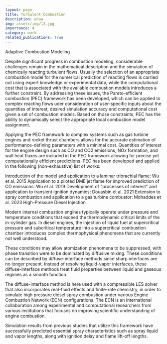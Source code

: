 ```yaml
---
layout: page
title: Turbulent Combustion
description: whaa
img: assets/img/12.jpg
importance: 4
category: work
related_publications: true
---
```


Adaptive Combustion Modeling


Despite significant progress in combustion modeling, considerable challenges remain in the mathematical description and the simulation of chemically reacting turbulent flows. Usually the selection of an appropriate combustion model for the numerical prediction of reacting flows is carried out using expert knowledge or experimental data, while the computational cost that is associated with the available combustion models introduces a further constraint. By addressing these issues, the Pareto-efficient combustion (PEC) framework has been developed, which can be applied to complex reacting flows uder consideration of user-specific inputs about the quantities of interest, desired simulation accuracy and computational cost given a set of combustion models. Based on those constraints, PEC has the ability to dynamically select the appropriate local combustion model assignment.

Applying the PEC framework to complex systems such as gas turbine engines and rocket thrust chambers allows for the accurate estimation of performance-defining  parameters with a minimal cost. Quantities of interest for the engine design such as CO and CO2 emissions, NOx formation, and wall heat fluxes are included in the PEC framework allowing for precise yet computationally efficient predictions. PEC has been developed and applied in the following (non-exhaustive) list of works:

Introduction of the model and application to a laminar tribrachial flame: Wu et al. 2015
Application to a piloted DME jet flame for improved prediction of CO emissions: Wu et al. 2019
Development of "processes of interest" and application to transient ignition dynamics: Douasbin et al. 2021
Extension to spray combustion and application to a gas turbine combustor: Mohaddes et al. 2023
High-Pressure Diesel Injection

 
Modern internal combustion engines typically operate under pressure and temperature conditions that exceed the thermodynamic critical limits of the in-cylinder gas. In diesel engines, the injection of liquid fuel at supercritical pressure and subcritical temperature into a supercritical combustion chamber introduces complex thermophysical phenomena that are currently not well understood.

These conditions may allow atomization phenomena to be suppressed, with phase transition were to be dominated by diffusive mixing. These conditions can be described by diffuse-interface methods since sharp interfaces are no longer present. Instead of resolving liquid-vapor interfaces, these diffuse-interface methods treat fluid properties between liquid and gaseous regimes as a smooth function. 

The diffuse-interface method is here used with a compressible LES solver that also incorporates real-fluid effects and finite-rate chemistry, in order to simulate high pressure diesel spray combustion under various Engine Combustion Network (ECN) configurations. The ECN is an international collaboration among experimental and computational researchers from various institutions that focuses on improving scientific understanding of engine combustion.

Simulation results from previous studies that utilize this framework have successfully predicted essential spray characteristics such as spray liquid and vapor lengths, along with ignition delay and flame lift-off lengths.